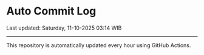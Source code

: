 # Auto Commit Log

Last updated: Saturday, 11-10-2025 03:14 WIB

---

This repository is automatically updated every hour using GitHub Actions.
